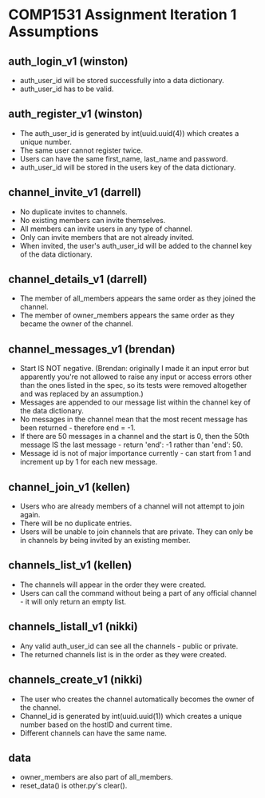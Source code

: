 # COMP1531 Assignment Iteration 1 Assumptions

## auth_login_v1 (winston)
* auth_user_id will be stored successfully into a data dictionary.
* auth_user_id has to be valid.

## auth_register_v1 (winston)
* The auth_user_id is generated by int(uuid.uuid(4)) which creates a unique number. 
* The same user cannot register twice.
* Users can have the same first_name, last_name and password.
* auth_user_id will be stored in the users key of the data dictionary.

## channel_invite_v1 (darrell)
* No duplicate invites to channels.
* No existing members can invite themselves.
* All members can invite users in any type of channel.
* Only can invite members that are not already invited.
* When invited, the user's auth_user_id will be added to the channel key of the data dictionary.

## channel_details_v1 (darrell)
* The member of all_members appears the same order as they joined the channel.
* The member of owner_members appears the same order as they became the owner of the channel.

## channel_messages_v1 (brendan)
* Start IS NOT negative. (Brendan: originally I made it an input error but apparently you're not allowed to raise any input or access errors other than the ones listed in the spec, so its tests were removed altogether and was replaced by an assumption.)
* Messages are appended to our message list within the channel key of the data dictionary.
* No messages in the channel mean that the most recent message has been returned - therefore end = -1.
* If there are 50 messages in a channel and the start is 0, then the 50th message IS the last message - return 'end': -1 rather than 'end': 50.
* Message id is not of major importance currently - can start from 1 and increment up by 1 for each new message.

## channel_join_v1 (kellen)
* Users who are already members of a channel will not attempt to join again.
* There will be no duplicate entries.
* Users will be unable to join channels that are private. They can only be in channels by being invited by an existing member.

## channels_list_v1 (kellen)
* The channels will appear in the order they were created.
* Users can call the command without being a part of any official channel - it will only return an empty list.

## channels_listall_v1 (nikki)
* Any valid auth_user_id can see all the channels - public or private. 
* The returned channels list is in the order as they were created. 

## channels_create_v1 (nikki)
* The user who creates the channel automatically becomes the owner of the channel.
* Channel_id is generated by int(uuid.uuid(1)) which creates a unique number based on the hostID and current time.
* Different channels can have the same name. 

## data 
* owner_members are also part of all_members.
* reset_data() is other.py's clear().